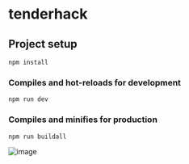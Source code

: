 # tenderhack

## Project setup

```
npm install
```

### Compiles and hot-reloads for development

```
npm run dev
```

### Compiles and minifies for production

```
npm run buildall
```
![image](https://user-images.githubusercontent.com/50911976/207122369-0e0b2b62-718e-4f9d-ae44-583c238d3e25.png)


